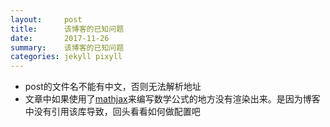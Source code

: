 ```yaml
---
layout:     post
title:      该博客的已知问题
date:       2017-11-26
summary:    该博客的已知问题
categories: jekyll pixyll
---
```


- post的文件名不能有中文，否则无法解析地址
- 文章中如果使用了[mathjax](https://www.mathjax.org/#samples)来编写数学公式的地方没有渲染出来。是因为博客中没有引用该库导致，回头看看如何做配置吧

